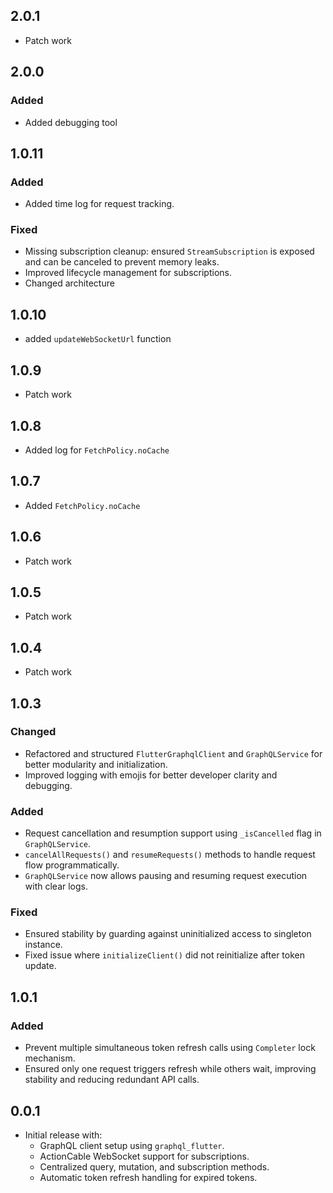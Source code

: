 ## 2.0.1
- Patch work

## 2.0.0
### Added
- Added debugging tool

## 1.0.11
### Added
- Added time log for request tracking.

### Fixed
- Missing subscription cleanup: ensured `StreamSubscription` is exposed and can be canceled to prevent memory leaks.
- Improved lifecycle management for subscriptions.
- Changed architecture


## 1.0.10
- added `updateWebSocketUrl` function

## 1.0.9
- Patch work

## 1.0.8
- Added log for `FetchPolicy.noCache`
## 1.0.7
- Added `FetchPolicy.noCache`
## 1.0.6
- Patch work
## 1.0.5
- Patch work

## 1.0.4
- Patch work

## 1.0.3

### Changed
- Refactored and structured `FlutterGraphqlClient` and `GraphQLService` for better modularity and initialization.
- Improved logging with emojis for better developer clarity and debugging.

### Added
- Request cancellation and resumption support using `_isCancelled` flag in `GraphQLService`.
- `cancelAllRequests()` and `resumeRequests()` methods to handle request flow programmatically.
- `GraphQLService` now allows pausing and resuming request execution with clear logs.

### Fixed
- Ensured stability by guarding against uninitialized access to singleton instance.
- Fixed issue where `initializeClient()` did not reinitialize after token update.


## 1.0.1

### Added
- Prevent multiple simultaneous token refresh calls using `Completer` lock mechanism.
- Ensured only one request triggers refresh while others wait, improving stability and reducing redundant API calls.

## 0.0.1

* Initial release with:
    - GraphQL client setup using `graphql_flutter`.
    - ActionCable WebSocket support for subscriptions.
    - Centralized query, mutation, and subscription methods.
    - Automatic token refresh handling for expired tokens.
